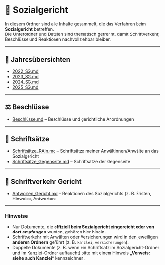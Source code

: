 # 📂 Sozialgericht

In diesem Ordner sind alle Inhalte gesammelt, die das Verfahren beim **Sozialgericht** betreffen.  
Die Unterordner und Dateien sind thematisch getrennt, damit Schriftverkehr, Beschlüsse und Reaktionen nachvollziehbar bleiben.

---

## 📑 Jahresübersichten
- [2022_SG.md](2022_SG.md)
- [2023_SG.md](2023_SG.md)
- [2024_SG.md](2024_SG.md)
- [2025_SG.md](2025_SG.md)

---

## ⚖️ Beschlüsse
- [Beschlüsse.md](Beschlüsse.md) – Beschlüsse und gerichtliche Anordnungen  

---

## 📄 Schriftsätze
- [Schriftsätze_RAin.md](Schriftsätze_RAin.md) – Schriftsätze meiner Anwältinnen/Anwälte an das Sozialgericht  
- [Schriftsätze_Gegenseite.md](Schriftsätze_Gegenseite.md) – Schriftsätze der Gegenseite  

---

## 📨 Schriftverkehr Gericht
- [Antworten_Gericht.md](Antworten_Gericht.md) – Reaktionen des Sozialgerichts (z. B. Fristen, Hinweise, Antworten)  

---

### Hinweise
- Nur Dokumente, die **offiziell beim Sozialgericht eingereicht oder von dort empfangen** wurden, gehören hier hinein.  
- Schriftverkehr mit Anwälten oder Versicherungen wird in den jeweiligen **anderen Ordnern** geführt (z. B. `kanzlei`, `versicherungen`).  
- Doppelte Dokumente (z. B. wenn ein Schriftsatz im Sozialgericht-Ordner und im Kanzlei-Ordner auftaucht) bitte mit einem Hinweis **„Verweis: siehe auch Kanzlei“** kennzeichnen.
